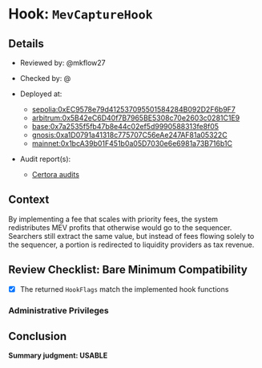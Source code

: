 # Hook: `MevCaptureHook`

## Details
- Reviewed by: @mkflow27
- Checked by: @
- Deployed at:
    - [sepolia:0xEC9578e79d412537095501584284B092D2F6b9F7](https://sepolia.etherscan.io/address/0xEC9578e79d412537095501584284B092D2F6b9F7#code)
    - [arbitrum:0x5B42eC6D40f7B7965BE5308c70e2603c0281C1E9](https://arbiscan.io/address/0x5B42eC6D40f7B7965BE5308c70e2603c0281C1E9#code)
    - [base:0x7a2535f5fb47b8e44c02ef5d9990588313fe8f05](https://basescan.org/address/0x7a2535f5fb47b8e44c02ef5d9990588313fe8f05#code)
    - [gnosis:0xa1D0791a41318c775707C56eAe247AF81a05322C](https://gnosisscan.io/address/0xa1D0791a41318c775707C56eAe247AF81a05322C)
    - [mainnet:0x1bcA39b01F451b0a05D7030e6e6981a73B716b1C](https://etherscan.io/address/0x1bcA39b01F451b0a05D7030e6e6981a73B716b1C)

- Audit report(s):
    - [Certora audits](https://github.com/balancer/balancer-v3-monorepo/blob/main/audits/certora/2025-02-07.pdf)

## Context
By implementing a fee that scales with priority fees, the system redistributes MEV profits that otherwise would go to the sequencer. Searchers still extract the same value, but instead of fees flowing solely to the sequencer, a portion is redirected to liquidity providers as tax revenue.

## Review Checklist: Bare Minimum Compatibility

- [x] The returned `HookFlags` match the implemented hook functions

### Administrative Privileges

## Conclusion
**Summary judgment: USABLE**
